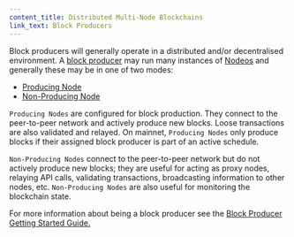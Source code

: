 ```yaml
---
content_title: Distributed Multi-Node Blockchains
link_text: Block Producers
---
```


Block producers will generally operate in a distributed and/or decentralised environment. A [block producer](https://developers.eos.io/welcome/latest/glossary/index/#block-producer) may run many instances of [Nodeos](https://developers.eos.io/welcome/latest/glossary/index/#nodeos) and generally these may be in one of two modes:

 * [Producing Node](https://developers.eos.io/manuals/eos/latest/nodeos/usage/node-setups/producing-node)
 * [Non-Producing Node](https://developers.eos.io/manuals/eos/latest/nodeos/usage/node-setups/non-producing-node)

`Producing Nodes` are configured for block production. They connect to the peer-to-peer network and actively produce new blocks. Loose transactions are also validated and relayed. On mainnet, `Producing Nodes` only produce blocks if their assigned block producer is part of an active schedule.

`Non-Producing Nodes` connect to the peer-to-peer network but do not actively produce new blocks; they are useful for acting as proxy nodes, relaying API calls, validating transactions, broadcasting information to other nodes, etc. `Non-Producing Nodes` are also useful for monitoring the blockchain state.

For more information about being a block producer see the [Block Producer Getting Started Guide.](../../80_block-producer-getting-started)
